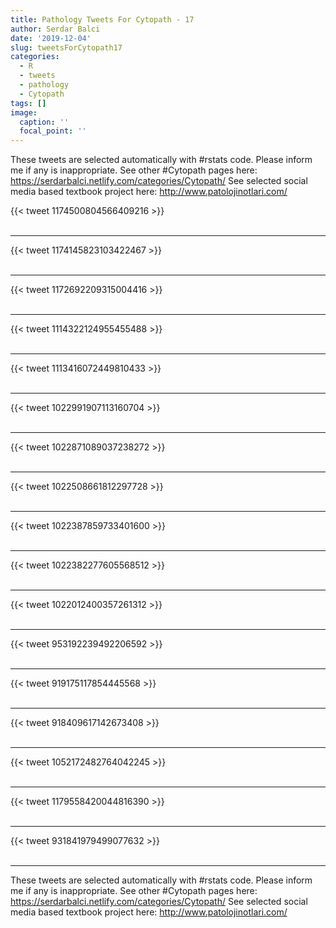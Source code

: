 ```yaml
---
title: Pathology Tweets For Cytopath - 17
author: Serdar Balci
date: '2019-12-04'
slug: tweetsForCytopath17
categories:
  - R
  - tweets
  - pathology
  - Cytopath
tags: []
image:
  caption: ''
  focal_point: ''
---
```



These tweets are selected automatically with #rstats code. Please inform me if any is inappropriate.
See other #Cytopath pages here: https://serdarbalci.netlify.com/categories/Cytopath/ 
See selected social media based textbook project here: http://www.patolojinotlari.com/

{{< tweet 1174500804566409216 >}}
<br>
<br>
<hr>
{{< tweet 1174145823103422467 >}}
<br>
<br>
<hr>
{{< tweet 1172692209315004416 >}}
<br>
<br>
<hr>
{{< tweet 1114322124955455488 >}}
<br>
<br>
<hr>
{{< tweet 1113416072449810433 >}}
<br>
<br>
<hr>
{{< tweet 1022991907113160704 >}}
<br>
<br>
<hr>
{{< tweet 1022871089037238272 >}}
<br>
<br>
<hr>
{{< tweet 1022508661812297728 >}}
<br>
<br>
<hr>
{{< tweet 1022387859733401600 >}}
<br>
<br>
<hr>
{{< tweet 1022382277605568512 >}}
<br>
<br>
<hr>
{{< tweet 1022012400357261312 >}}
<br>
<br>
<hr>
{{< tweet 953192239492206592 >}}
<br>
<br>
<hr>
{{< tweet 919175117854445568 >}}
<br>
<br>
<hr>
{{< tweet 918409617142673408 >}}
<br>
<br>
<hr>
{{< tweet 1052172482764042245 >}}
<br>
<br>
<hr>
{{< tweet 1179558420044816390 >}}
<br>
<br>
<hr>
{{< tweet 931841979499077632 >}}
<br>
<br>
<hr>


These tweets are selected automatically with #rstats code. Please inform me if any is inappropriate.
See other #Cytopath pages here: https://serdarbalci.netlify.com/categories/Cytopath/ 
See selected social media based textbook project here: http://www.patolojinotlari.com/
